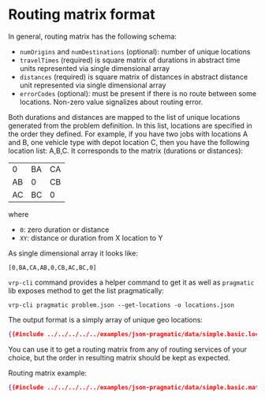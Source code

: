 # Routing matrix format

In general, routing matrix has the following schema:

- `numOrigins` and `numDestinations` (optional): number of unique locations
- `travelTimes` (required) is square matrix of durations in abstract time units represented via single dimensional array
- `distances` (required) is square matrix of distances in abstract distance unit represented via single dimensional array
- `errorCodes` (optional): must be present if there is no route between some locations. Non-zero value signalizes about
    routing error.

Both durations and distances are mapped to the list of unique locations generated from the problem definition. In this
list, locations are specified in the order they defined. For example, if you have two jobs with locations A and B, one
vehicle type with depot location C, then you have the following location list: A,B,C. It corresponds to the matrix (durations
or distances):

|    |    |    |
|----|----|----|
|  0 | BA | CA |
| AB |  0 | CB |
| AC | BC |  0 |


where
- `0`: zero duration or distance
- `XY`: distance or duration from X location to Y

As single dimensional array it looks like:

    [0,BA,CA,AB,0,CB,AC,BC,0]


`vrp-cli` command provides a helper command to get it as well as `pragmatic` lib exposes method to get the list
pragmatically:

```
vrp-cli pragmatic problem.json --get-locations -o locations.json
```

The output format is a simply array of unique geo locations:

```json
{{#include ../../../../../examples/json-pragmatic/data/simple.basic.locations.json}}
```

You can use it to get a routing matrix from any of routing services of your choice, but the order in resulting matrix
should be kept as expected.


Routing matrix example:

```json
{{#include ../../../../../examples/json-pragmatic/data/simple.basic.matrix.json}}
```
